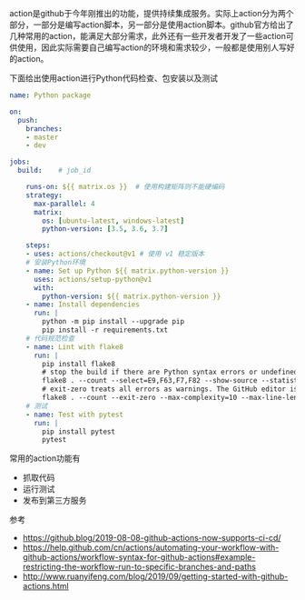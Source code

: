 action是github于今年刚推出的功能，提供持续集成服务。实际上action分为两个部分，一部分是编写action脚本，另一部分是使用action脚本。github官方给出了几种常用的action，能满足大部分需求，此外还有一些开发者开发了一些action可供使用，因此实际需要自己编写action的环境和需求较少，一般都是使用别人写好的action。

下面给出使用action进行Python代码检查、包安装以及测试

```yml
name: Python package

on: 
  push:
    branches: 
    - master
    - dev

jobs:
  build:	# job_id

    runs-on: ${{ matrix.os }}  # 使用构建矩阵则不能硬编码
    strategy:
      max-parallel: 4
      matrix:
        os: [ubuntu-latest, windows-latest]
        python-version: [3.5, 3.6, 3.7]

    steps:
    - uses: actions/checkout@v1	# 使用 v1 稳定版本
    # 安装Python环境
    - name: Set up Python ${{ matrix.python-version }}
      uses: actions/setup-python@v1
      with:
        python-version: ${{ matrix.python-version }}
    - name: Install dependencies
      run: |
        python -m pip install --upgrade pip
        pip install -r requirements.txt
    # 代码规范检查
    - name: Lint with flake8
      run: |
        pip install flake8
        # stop the build if there are Python syntax errors or undefined names
        flake8 . --count --select=E9,F63,F7,F82 --show-source --statistics
        # exit-zero treats all errors as warnings. The GitHub editor is 127 chars wide
        flake8 . --count --exit-zero --max-complexity=10 --max-line-length=127 --statistics
    # 测试
    - name: Test with pytest
      run: |
        pip install pytest
        pytest

```



常用的action功能有

- 抓取代码
- 运行测试
- 发布到第三方服务 



参考

- https://github.blog/2019-08-08-github-actions-now-supports-ci-cd/
- https://help.github.com/cn/actions/automating-your-workflow-with-github-actions/workflow-syntax-for-github-actions#example-restricting-the-workflow-run-to-specific-branches-and-paths
- http://www.ruanyifeng.com/blog/2019/09/getting-started-with-github-actions.html

